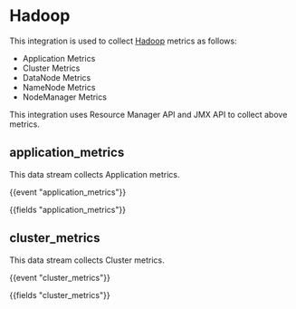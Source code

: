 # Hadoop

This integration is used to collect [Hadoop](https://hadoop.apache.org/) metrics as follows:

   - Application Metrics
   - Cluster Metrics
   - DataNode Metrics
   - NameNode Metrics
   - NodeManager Metrics   

This integration uses Resource Manager API and JMX API to collect above metrics.

## application_metrics

This data stream collects Application metrics.

{{event "application_metrics"}}

{{fields "application_metrics"}}

## cluster_metrics

This data stream collects Cluster metrics.

{{event "cluster_metrics"}}

{{fields "cluster_metrics"}}